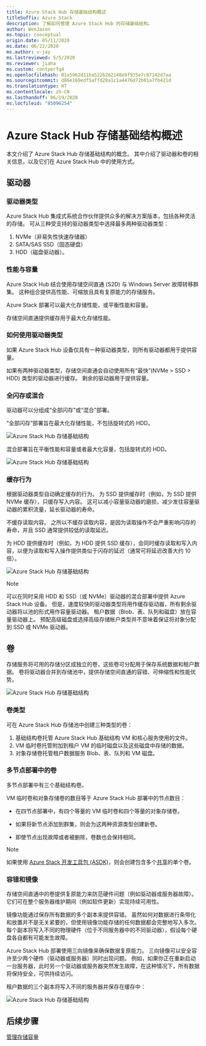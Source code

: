 ```yaml
---
title: Azure Stack Hub 存储基础结构概述
titleSuffix: Azure Stack
description: 了解如何管理 Azure Stack Hub 的存储基础结构。
author: WenJason
ms.topic: conceptual
origin.date: 05/11/2020
ms.date: 06/22/2020
ms.author: v-jay
ms.lastreviewed: 5/5/2020
ms.reviewer: jiaha
ms.custom: contperfq4
ms.openlocfilehash: 01a5962d11ba522b262148e9f935e7c87142d7aa
ms.sourcegitcommit: d86e169edf5affd28a1c1a4476d72b01a7fb421d
ms.translationtype: HT
ms.contentlocale: zh-CN
ms.lasthandoff: 06/19/2020
ms.locfileid: "85096254"
---
```

# <a name="azure-stack-hub-storage-infrastructure-overview"></a>Azure Stack Hub 存储基础结构概述

本文介绍了 Azure Stack Hub 存储基础结构的概念。 其中介绍了驱动器和卷的相关信息，以及它们在 Azure Stack Hub 中的使用方式。

## <a name="drives"></a>驱动器

### <a name="drive-types"></a>驱动器类型

Azure Stack Hub 集成式系统合作伙伴提供众多的解决方案版本，包括各种灵活的存储。 可从三种受支持的驱动器类型中选择最多两种驱动器类型：

1. NVMe（非易失性快速存储器）
1. SATA/SAS SSD（固态硬盘）
1. HDD（磁盘驱动器）。

### <a name="performance-vs-capacity"></a>性能与容量

Azure Stack Hub 结合使用存储空间直通 (S2D) 与 Windows Server 故障转移群集。 这种组合提供高性能、可缩放且具有复原能力的存储服务。

Azure Stack 部署可以最大化存储性能，或平衡性能和容量。

存储空间直通提供缓存用于最大化存储性能。

### <a name="how-drive-types-are-used"></a>如何使用驱动器类型

如果 Azure Stack Hub 设备仅具有一种驱动器类型，则所有驱动器都用于提供容量。

如果有两种驱动器类型，存储空间直通会自动使用所有“最快”(NVMe &gt; SSD &gt; HDD) 类型的驱动器进行缓存。 剩余的驱动器用于提供容量。

### <a name="all-flash-or-hybrid"></a>全闪存或混合

驱动器可以分组成“全部闪存”或“混合”部署。

“全部闪存”部署旨在最大化存储性能，不包括旋转式的 HDD。

![Azure Stack Hub 存储基础结构](media/azure-stack-storage-infrastructure-overview/image1.png)


混合部署旨在平衡性能和容量或者最大化容量，包括旋转式的 HDD。

![Azure Stack Hub 存储基础结构](media/azure-stack-storage-infrastructure-overview/image2.png)

### <a name="caching-behavior"></a>缓存行为

根据驱动器类型自动确定缓存的行为。 为 SSD 提供缓存时（例如，为 SSD 提供 NVMe 缓存），只缓存写入内容。 这可以减小容量驱动器的磨损，减少发往容量驱动器的累积流量，延长驱动器的寿命。

不缓存读取内容。 之所以不缓存读取内容，是因为读取操作不会严重影响闪存的寿命，并且 SSD 通常提供较低的读取延迟。

为 HDD 提供缓存时（例如，为 HDD 提供 SSD 缓存），会同时缓存读取和写入内容，以便为读取和写入操作提供类似于闪存的延迟（通常可将延迟改善大约 10 倍）。

![Azure Stack Hub 存储基础结构](media/azure-stack-storage-infrastructure-overview/image3.svg)

> [!NOTE]
> 可以在同时采用 HDD 和 SSD（或 NVMe）驱动器的混合部署中提供 Azure Stack Hub 设备。 但是，速度较快的驱动器类型将用作缓存驱动器，所有剩余驱动器将以池的形式用作容量驱动器。 租户数据（Blob、表、队列和磁盘）放在容量驱动器上。 预配高级磁盘或选择高级存储帐户类型并不意味着保证将对象分配到 SSD 或 NVMe 驱动器。

## <a name="volumes"></a>卷

存储服务将可用的存储分区成独立的卷，这些卷可分配用于保存系统数据和租户数据。 卷将驱动器合并到存储池中，提供存储空间直通的容错、可伸缩性和性能优势。

![Azure Stack Hub 存储基础结构](media/azure-stack-storage-infrastructure-overview/image4.svg)

### <a name="volume-types"></a>卷类型

可在 Azure Stack Hub 存储池中创建三种类型的卷：

1. 基础结构卷托管 Azure Stack Hub 基础结构 VM 和核心服务使用的文件。
1. VM 临时卷托管附加到租户 VM 的临时磁盘以及这些磁盘中存储的数据。
1. 对象存储卷托管租户数据服务 Blob、表、队列和 VM 磁盘。

### <a name="volumes-in-a-multi-node-deployment"></a>多节点部署中的卷

多节点部署中有三个基础结构卷。

VM 临时卷和对象存储卷的数目等于 Azure Stack Hub 部署中的节点数目：

- 在四节点部署中，有四个等量的 VM 临时卷和四个等量的对象存储卷。

- 如果将新节点添加到群集，则会为这两种资源类型创建新卷。

- 即使节点出现故障或者被删除，卷数也会保持相同。

> [!NOTE]
> 如果使用 [Azure Stack 开发工具包 (ASDK)](/azure-stack/asdk/)，则会创建包含多个[共享](azure-stack-manage-storage-shares.md)的单个卷。

### <a name="fault-tolerance-and-mirroring"></a>容错和镜像

存储空间直通中的卷提供复原能力来防范硬件问题（例如驱动器或服务器故障）。 它们可在整个服务器维护期间（例如软件更新）实现持续可用性。

镜像功能通过保存所有数据的多个副本来提供容错。 虽然如何对数据进行条带化和放置并不是无关紧要的，但使用镜像功能存储的任何数据都会完整地写入多次。 每个副本将写入不同的物理硬件（位于不同服务器中的不同驱动器），假设每个硬盘各自都有可能发生故障。 

Azure Stack Hub 部署使用三向镜像来确保数据复原能力。 三向镜像可以安全容许至少两个硬件（驱动器或服务器）同时出现问题。 例如，如果你正在重新启动一台服务器，此时另一个驱动器或服务器突然发生故障，在这种情况下，所有数据将保持安全，可供持续访问。

租户数据的三个副本将写入不同的服务器并保存在缓存中：

![Azure Stack Hub 存储基础结构](media/azure-stack-storage-infrastructure-overview/image5.png)

## <a name="next-step"></a>后续步骤

[管理存储容量](azure-stack-manage-storage-shares.md) 